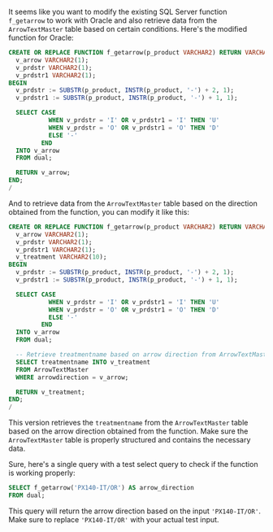 It seems like you want to modify the existing SQL Server function `f_getarrow` to work with Oracle and also retrieve data from the `ArrowTextMaster` table based on certain conditions. Here's the modified function for Oracle:

```sql
CREATE OR REPLACE FUNCTION f_getarrow(p_product VARCHAR2) RETURN VARCHAR2 AS
  v_arrow VARCHAR2(1);
  v_prdstr VARCHAR2(1);
  v_prdstr1 VARCHAR2(1);
BEGIN
  v_prdstr := SUBSTR(p_product, INSTR(p_product, '-') + 2, 1);
  v_prdstr1 := SUBSTR(p_product, INSTR(p_product, '-') + 1, 1);

  SELECT CASE
           WHEN v_prdstr = 'I' OR v_prdstr1 = 'I' THEN 'U'
           WHEN v_prdstr = 'O' OR v_prdstr1 = 'O' THEN 'D'
           ELSE '-'
         END
  INTO v_arrow
  FROM dual;

  RETURN v_arrow;
END;
/
```

And to retrieve data from the `ArrowTextMaster` table based on the direction obtained from the function, you can modify it like this:

```sql
CREATE OR REPLACE FUNCTION f_getarrow(p_product VARCHAR2) RETURN VARCHAR2 AS
  v_arrow VARCHAR2(1);
  v_prdstr VARCHAR2(1);
  v_prdstr1 VARCHAR2(1);
  v_treatment VARCHAR2(10);
BEGIN
  v_prdstr := SUBSTR(p_product, INSTR(p_product, '-') + 2, 1);
  v_prdstr1 := SUBSTR(p_product, INSTR(p_product, '-') + 1, 1);

  SELECT CASE
           WHEN v_prdstr = 'I' OR v_prdstr1 = 'I' THEN 'U'
           WHEN v_prdstr = 'O' OR v_prdstr1 = 'O' THEN 'D'
           ELSE '-'
         END
  INTO v_arrow
  FROM dual;

  -- Retrieve treatmentname based on arrow direction from ArrowTextMaster
  SELECT treatmentname INTO v_treatment
  FROM ArrowTextMaster
  WHERE arrowdirection = v_arrow;

  RETURN v_treatment;
END;
/
```

This version retrieves the `treatmentname` from the `ArrowTextMaster` table based on the arrow direction obtained from the function. Make sure the `ArrowTextMaster` table is properly structured and contains the necessary data.



Sure, here's a single query with a test select query to check if the function is working properly:

```sql
SELECT f_getarrow('PX140-IT/OR') AS arrow_direction
FROM dual;
```

This query will return the arrow direction based on the input `'PX140-IT/OR'`. Make sure to replace `'PX140-IT/OR'` with your actual test input.